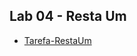 ## Lab 04 - Resta Um
 * [Tarefa-RestaUm](https://github.com/TheDeas343/MC322/tree/main/lab04/src/pt/c02oo/s03relacionamento/s04restaum) 
